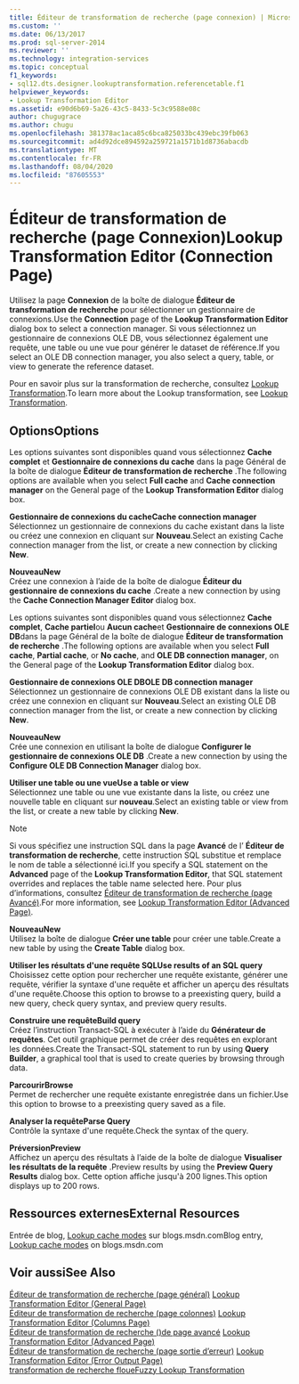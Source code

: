 ```yaml
---
title: Éditeur de transformation de recherche (page connexion) | Microsoft Docs
ms.custom: ''
ms.date: 06/13/2017
ms.prod: sql-server-2014
ms.reviewer: ''
ms.technology: integration-services
ms.topic: conceptual
f1_keywords:
- sql12.dts.designer.lookuptransformation.referencetable.f1
helpviewer_keywords:
- Lookup Transformation Editor
ms.assetid: e90d6b69-5a26-43c5-8433-5c3c9588e08c
author: chugugrace
ms.author: chugu
ms.openlocfilehash: 381378ac1aca85c6bca825033bc439ebc39fb063
ms.sourcegitcommit: ad4d92dce894592a259721a1571b1d8736abacdb
ms.translationtype: MT
ms.contentlocale: fr-FR
ms.lasthandoff: 08/04/2020
ms.locfileid: "87605553"
---
```

# <a name="lookup-transformation-editor-connection-page"></a><span data-ttu-id="a45fa-102">Éditeur de transformation de recherche (page Connexion)</span><span class="sxs-lookup"><span data-stu-id="a45fa-102">Lookup Transformation Editor (Connection Page)</span></span>
  <span data-ttu-id="a45fa-103">Utilisez la page **Connexion** de la boîte de dialogue **Éditeur de transformation de recherche** pour sélectionner un gestionnaire de connexions.</span><span class="sxs-lookup"><span data-stu-id="a45fa-103">Use the **Connection** page of the **Lookup Transformation Editor** dialog box to select a connection manager.</span></span> <span data-ttu-id="a45fa-104">Si vous sélectionnez un gestionnaire de connexions OLE DB, vous sélectionnez également une requête, une table ou une vue pour générer le dataset de référence.</span><span class="sxs-lookup"><span data-stu-id="a45fa-104">If you select an OLE DB connection manager, you also select a query, table, or view to generate the reference dataset.</span></span>  
  
 <span data-ttu-id="a45fa-105">Pour en savoir plus sur la transformation de recherche, consultez [Lookup Transformation](data-flow/transformations/lookup-transformation.md).</span><span class="sxs-lookup"><span data-stu-id="a45fa-105">To learn more about the Lookup transformation, see [Lookup Transformation](data-flow/transformations/lookup-transformation.md).</span></span>  
  
## <a name="options"></a><span data-ttu-id="a45fa-106">Options</span><span class="sxs-lookup"><span data-stu-id="a45fa-106">Options</span></span>  
 <span data-ttu-id="a45fa-107">Les options suivantes sont disponibles quand vous sélectionnez **Cache complet** et **Gestionnaire de connexions du cache** dans la page Général de la boîte de dialogue **Éditeur de transformation de recherche** .</span><span class="sxs-lookup"><span data-stu-id="a45fa-107">The following options are available when you select **Full cache** and **Cache connection manager** on the General page of the **Lookup Transformation Editor** dialog box.</span></span>  
  
 <span data-ttu-id="a45fa-108">**Gestionnaire de connexions du cache**</span><span class="sxs-lookup"><span data-stu-id="a45fa-108">**Cache connection manager**</span></span>  
 <span data-ttu-id="a45fa-109">Sélectionnez un gestionnaire de connexions du cache existant dans la liste ou créez une connexion en cliquant sur **Nouveau**.</span><span class="sxs-lookup"><span data-stu-id="a45fa-109">Select an existing Cache connection manager from the list, or create a new connection by clicking **New**.</span></span>  
  
 <span data-ttu-id="a45fa-110">**Nouveau**</span><span class="sxs-lookup"><span data-stu-id="a45fa-110">**New**</span></span>  
 <span data-ttu-id="a45fa-111">Créez une connexion à l’aide de la boîte de dialogue **Éditeur du gestionnaire de connexions du cache** .</span><span class="sxs-lookup"><span data-stu-id="a45fa-111">Create a new connection by using the **Cache Connection Manager Editor** dialog box.</span></span>  
  
 <span data-ttu-id="a45fa-112">Les options suivantes sont disponibles quand vous sélectionnez **Cache complet**, **Cache partiel**ou **Aucun cache**et **Gestionnaire de connexions OLE DB**dans la page Général de la boîte de dialogue **Éditeur de transformation de recherche** .</span><span class="sxs-lookup"><span data-stu-id="a45fa-112">The following options are available when you select **Full cache**, **Partial cache**, or **No cache**, and **OLE DB connection manager**, on the General page of the **Lookup Transformation Editor** dialog box.</span></span>  
  
 <span data-ttu-id="a45fa-113">**Gestionnaire de connexions OLE DB**</span><span class="sxs-lookup"><span data-stu-id="a45fa-113">**OLE DB connection manager**</span></span>  
 <span data-ttu-id="a45fa-114">Sélectionnez un gestionnaire de connexions OLE DB existant dans la liste ou créez une connexion en cliquant sur **Nouveau**.</span><span class="sxs-lookup"><span data-stu-id="a45fa-114">Select an existing OLE DB connection manager from the list, or create a new connection by clicking **New**.</span></span>  
  
 <span data-ttu-id="a45fa-115">**Nouveau**</span><span class="sxs-lookup"><span data-stu-id="a45fa-115">**New**</span></span>  
 <span data-ttu-id="a45fa-116">Crée une connexion en utilisant la boîte de dialogue **Configurer le gestionnaire de connexions OLE DB** .</span><span class="sxs-lookup"><span data-stu-id="a45fa-116">Create a new connection by using the **Configure OLE DB Connection Manager** dialog box.</span></span>  
  
 <span data-ttu-id="a45fa-117">**Utiliser une table ou une vue**</span><span class="sxs-lookup"><span data-stu-id="a45fa-117">**Use a table or view**</span></span>  
 <span data-ttu-id="a45fa-118">Sélectionnez une table ou une vue existante dans la liste, ou créez une nouvelle table en cliquant sur **nouveau**.</span><span class="sxs-lookup"><span data-stu-id="a45fa-118">Select an existing table or view from the list, or create a new table by clicking **New**.</span></span>  
  
> [!NOTE]  
>  <span data-ttu-id="a45fa-119">Si vous spécifiez une instruction SQL dans la page **Avancé** de l’ **Éditeur de transformation de recherche**, cette instruction SQL substitue et remplace le nom de table a sélectionné ici.</span><span class="sxs-lookup"><span data-stu-id="a45fa-119">If you specify a SQL statement on the **Advanced** page of the **Lookup Transformation Editor**, that SQL statement overrides and replaces the table name selected here.</span></span> <span data-ttu-id="a45fa-120">Pour plus d’informations, consultez [Éditeur de transformation de recherche &#40;page Avancé&#41;](../../2014/integration-services/lookup-transformation-editor-advanced-page.md).</span><span class="sxs-lookup"><span data-stu-id="a45fa-120">For more information, see [Lookup Transformation Editor &#40;Advanced Page&#41;](../../2014/integration-services/lookup-transformation-editor-advanced-page.md).</span></span>  
  
 <span data-ttu-id="a45fa-121">**Nouveau**</span><span class="sxs-lookup"><span data-stu-id="a45fa-121">**New**</span></span>  
 <span data-ttu-id="a45fa-122">Utilisez la boîte de dialogue **Créer une table** pour créer une table.</span><span class="sxs-lookup"><span data-stu-id="a45fa-122">Create a new table by using the **Create Table** dialog box.</span></span>  
  
 <span data-ttu-id="a45fa-123">**Utiliser les résultats d'une requête SQL**</span><span class="sxs-lookup"><span data-stu-id="a45fa-123">**Use results of an SQL query**</span></span>  
 <span data-ttu-id="a45fa-124">Choisissez cette option pour rechercher une requête existante, générer une requête, vérifier la syntaxe d'une requête et afficher un aperçu des résultats d'une requête.</span><span class="sxs-lookup"><span data-stu-id="a45fa-124">Choose this option to browse to a preexisting query, build a new query, check query syntax, and preview query results.</span></span>  
  
 <span data-ttu-id="a45fa-125">**Construire une requête**</span><span class="sxs-lookup"><span data-stu-id="a45fa-125">**Build query**</span></span>  
 <span data-ttu-id="a45fa-126">Créez l’instruction Transact-SQL à exécuter à l’aide du **Générateur de requêtes**. Cet outil graphique permet de créer des requêtes en explorant les données.</span><span class="sxs-lookup"><span data-stu-id="a45fa-126">Create the Transact-SQL statement to run by using **Query Builder**, a graphical tool that is used to create queries by browsing through data.</span></span>  
  
 <span data-ttu-id="a45fa-127">**Parcourir**</span><span class="sxs-lookup"><span data-stu-id="a45fa-127">**Browse**</span></span>  
 <span data-ttu-id="a45fa-128">Permet de rechercher une requête existante enregistrée dans un fichier.</span><span class="sxs-lookup"><span data-stu-id="a45fa-128">Use this option to browse to a preexisting query saved as a file.</span></span>  
  
 <span data-ttu-id="a45fa-129">**Analyser la requête**</span><span class="sxs-lookup"><span data-stu-id="a45fa-129">**Parse Query**</span></span>  
 <span data-ttu-id="a45fa-130">Contrôle la syntaxe d'une requête.</span><span class="sxs-lookup"><span data-stu-id="a45fa-130">Check the syntax of the query.</span></span>  
  
 <span data-ttu-id="a45fa-131">**Préversion**</span><span class="sxs-lookup"><span data-stu-id="a45fa-131">**Preview**</span></span>  
 <span data-ttu-id="a45fa-132">Affichez un aperçu des résultats à l’aide de la boîte de dialogue **Visualiser les résultats de la requête** .</span><span class="sxs-lookup"><span data-stu-id="a45fa-132">Preview results by using the **Preview Query Results** dialog box.</span></span> <span data-ttu-id="a45fa-133">Cette option affiche jusqu'à 200 lignes.</span><span class="sxs-lookup"><span data-stu-id="a45fa-133">This option displays up to 200 rows.</span></span>  
  
## <a name="external-resources"></a><span data-ttu-id="a45fa-134">Ressources externes</span><span class="sxs-lookup"><span data-stu-id="a45fa-134">External Resources</span></span>  
 <span data-ttu-id="a45fa-135">Entrée de blog, [Lookup cache modes](https://go.microsoft.com/fwlink/?LinkId=219518) sur blogs.msdn.com</span><span class="sxs-lookup"><span data-stu-id="a45fa-135">Blog entry, [Lookup cache modes](https://go.microsoft.com/fwlink/?LinkId=219518) on blogs.msdn.com</span></span>  
  
## <a name="see-also"></a><span data-ttu-id="a45fa-136">Voir aussi</span><span class="sxs-lookup"><span data-stu-id="a45fa-136">See Also</span></span>  
 <span data-ttu-id="a45fa-137">[Éditeur de transformation de recherche &#40;page général&#41;](general-page-of-integration-services-designers-options.md) </span><span class="sxs-lookup"><span data-stu-id="a45fa-137">[Lookup Transformation Editor &#40;General Page&#41;](general-page-of-integration-services-designers-options.md) </span></span>  
 <span data-ttu-id="a45fa-138">[Éditeur de transformation de recherche &#40;page colonnes&#41;](../../2014/integration-services/lookup-transformation-editor-columns-page.md) </span><span class="sxs-lookup"><span data-stu-id="a45fa-138">[Lookup Transformation Editor &#40;Columns Page&#41;](../../2014/integration-services/lookup-transformation-editor-columns-page.md) </span></span>  
 <span data-ttu-id="a45fa-139">[Éditeur de transformation de recherche &#40;&#41;de page avancé](../../2014/integration-services/lookup-transformation-editor-advanced-page.md) </span><span class="sxs-lookup"><span data-stu-id="a45fa-139">[Lookup Transformation Editor &#40;Advanced Page&#41;](../../2014/integration-services/lookup-transformation-editor-advanced-page.md) </span></span>  
 <span data-ttu-id="a45fa-140">[Éditeur de transformation de recherche &#40;page sortie d’erreur&#41;](../../2014/integration-services/lookup-transformation-editor-error-output-page.md) </span><span class="sxs-lookup"><span data-stu-id="a45fa-140">[Lookup Transformation Editor &#40;Error Output Page&#41;](../../2014/integration-services/lookup-transformation-editor-error-output-page.md) </span></span>  
 [<span data-ttu-id="a45fa-141">transformation de recherche floue</span><span class="sxs-lookup"><span data-stu-id="a45fa-141">Fuzzy Lookup Transformation</span></span>](data-flow/transformations/fuzzy-lookup-transformation.md)  
  
  
